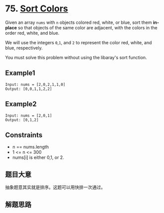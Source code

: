 # 75. [Sort Colors](https://leetcode.com/problems/sort-colors/description/)

Given an array `nums` with `n` objects colored red, white, or blue, sort them **in-place** so that objects of the same color are adjacent, with the colors in the order red, white, and blue.

We will use the integers `0`,`1`, and `2` to represent the color red, white, and blue, respectively.

You must solve this problem without using the libaray's sort function.

## Example1

```text
Input: nums = [2,0,2,1,1,0]
Output: [0,0,1,1,2,2]
```

## Example2

```text
Input: nums = [2,0,1]
Output: [0,1,2]
```

## Constraints

- n == nums.length
- 1 <= n <= 300
- nums[i] is either 0,1, or 2.

## 题目大意

抽象题意其实就是排序。这题可以用快排一次通过。

## 解题思路

